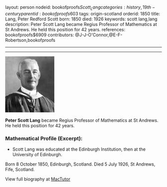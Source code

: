 layout: person
nodeid: bookofproofs$Scott_Lang
categories: history,19th-century
parentid: bookofproofs$603
tags: origin-scotland
orderid: 1850
title: Lang, Peter Redford Scott
born: 1850
died: 1926
keywords: scott lang,lang
description: Peter Scott Lang became Regius Professor of Mathematics at St Andrews. He held this position for 42 years.
references: bookofproofs$6909
contributors: @J-J-O'Connor,@E-F-Robertson,bookofproofs

---



---

![Scott_Lang.jpg](https://github.com/bookofproofs/bookofproofs.github.io/blob/main/_sources/_assets/images/portraits/Scott_Lang.jpg?raw=true)

**Peter Scott Lang** became Regius Professor of Mathematics at St Andrews. He held this position for 42 years.

### Mathematical Profile (Excerpt):
* Scott Lang was educated at the Edinburgh Institution, then at the University of Edinburgh.

Born 8 October 1850, Edinburgh, Scotland. Died 5 July 1926, St Andrews, Fife, Scotland.

View full biography at [MacTutor](https://mathshistory.st-andrews.ac.uk/Biographies/Scott_Lang/)
